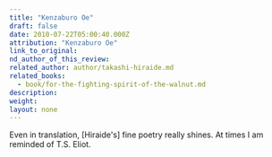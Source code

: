 ```yaml
---
title: "Kenzaburo Oe"
draft: false
date: 2010-07-22T05:00:40.000Z
attribution: "Kenzaburo Oe"
link_to_original:
nd_author_of_this_review:
related_author: author/takashi-hiraide.md
related_books:
  - book/for-the-fighting-spirit-of-the-walnut.md
description:
weight:
layout: none
---
```

Even in translation, [Hiraide's] fine poetry really shines. At times I am reminded of T.S. Eliot.

